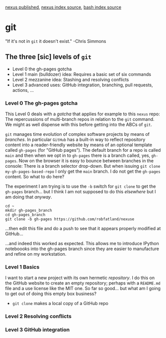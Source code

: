 [nexus published](https://robfatland.github.io/nexus), [nexus index source](https://github.com/robfatland/nexus/blob/gh-pages/index.md),
[bash index source](https://github.com/robfatland/nexus/blob/gh-pages/bash/index.md)



# git


"If it's not in `git` it doesn't exist." -Chris Simmons


## The three [sic] levels of `git`


- Level 0 the gh-pages gotcha
- Level 1 main (bulldozer) idea: Requires a basic set of six commands
- Level 2 mezzanine idea: Stashing and resolving conflicts
- Level 3 advanced uses: GitHub integration, branching, pull requests, actions, ... 


### Level 0 The gh-pages gotcha


This Level 0 deals with a *gotcha* that applies for example to this `nexus` repo: The repercussions
of multi-branch repos in relation to the `git` command. We might as well dispense with this before
getting into the ABCs of `git`. 


`git` manages time evolution of complex software projects by means of *branches*. In particular
`GitHub` has a built-in way to reflect repository content into a reader-friendly website by means
of an optional template called `gh-pages` (for "GitHub pages"). The default branch for a repo is
called `main` and then when we opt in to `gh-pages` there is a branch called, yes, `gh-pages`. Now
on the browser it is easy to bounce between branches in the console: There is a branch selector
drop-down. But when issuing `git clone my-gh-pages-based-repo` I only get the `main` branch. I do
not get the `gh-pages` content. So what to do here? 


The experiment I am trying is to use the `-b` switch for `git clone` to get the `gh-pages`
branch... but I think I am not supposed to do this *elsewhere* but I am doing that *anyway*.


```
cd ~
mkdir gh-pages_branch
cd gh-pages_branch
git clone -b gh-pages https://github.com/robfatland/nexuse
```


...then edit this file and do a push to see that it appears properly modified at GitHub...


...and indeed this worked as expected. This allows me to introduce IPython noteboooks 
into the gh-pages branch since they are easier to manufacture and refine on my workstation.



### Level 1 Basics

I want to start a new project with its own hermetic *repository*. I do this on the GitHub website to create
an empty repository; perhaps with a `README.md` file and a use license like the MIT one. So far so good...
but what am I going to get out of doing this empty box business? 

- `git clone` makes a local copy of a GitHub repo

### Level 2 Resolving conflicts

### Level 3 GitHub integration
